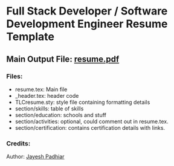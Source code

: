 # Full Stack Developer / Software Development Engineer Resume Template

## Main Output File: [resume.pdf](https://github.com/JayeshPadhiar/resume/blob/main/resume.pdf) 

### Files:

- resume.tex: Main file
- \_header.tex: header code
- TLCresume.sty: style file containing formatting details
- section/skills: table of skills
- section/education: schools and stuff
- section/activities: optional, could comment out in resume.tex.
- section/certification: contains certification details with links.

### Credits:

Author: [Jayesh Padhiar](https://www.github.com/JayeshPadhiar)


